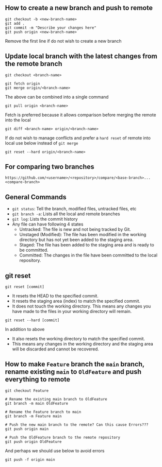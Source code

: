 ## How to create a new branch and push to remote
```
git checkout -b <new-branch-name>
git add .
git commit -m "Describe your changes here"
git push origin <new-branch-name>
```
Remove the first line if do not wish to create a new branch

## Update local branch with the latest changes from the remote branch
```
git checkout <branch-name>
```
```
git fetch origin
git merge origin/<branch-name>
```
The above can be combined into a single command
```
git pull origin <branch-name>
```
Fetch is preferred because it allows comparison before merging the remote into the local
```
git diff <branch-name> origin/<branch-name>
```
If do not wish to manage conflicts and prefer a `hard reset` of remote into local use below instead of `git merge`
```
git reset --hard origin/<branch-name>
```


## For comparing two branches
```
https://github.com/<username>/<repository>/compare/<base-branch>...<compare-branch>
```


## General Commands
- `git status`: Tell the branch, modified files, untracked files, etc
- `git branch -a`: Lists all the local and remote branches
- `git log`: Lists the commit history
- Any file can have following 4 states
  - Untracked: The file is new and not being tracked by Git.
  - Unstaged (Modified): The file has been modified in the working directory but has not yet been added to the staging area.
  - Staged: The file has been added to the staging area and is ready to be committed.
  - Committed: The changes in the file have been committed to the local repository.
 
## git reset
```
git reset [commit]
```
- It resets the HEAD to the specified commit.
- It resets the staging area (index) to match the specified commit.
- It does not touch the working directory. This means any changes you have made to the files in your working directory will remain.

```
git reset --hard [commit]
```
In addition to above
- It also resets the working directory to match the specified commit.
- This means any changes in the working directory and the staging area will be discarded and cannot be recovered.

## How to make `Feature` branch the `main` branch, rename existing `main` to `OldFeature` and push everything to remote 
```
git checkout Feature

# Rename the existing main branch to OldFeature
git branch -m main OldFeature

# Rename the Feature branch to main
git branch -m Feature main

# Push the new main branch to the remote? Can this cause Errors???
git push origin main

# Push the OldFeature branch to the remote repository
git push origin OldFeature

```
And perhaps we should use below to avoid errors
```
git push -f origin main
```


